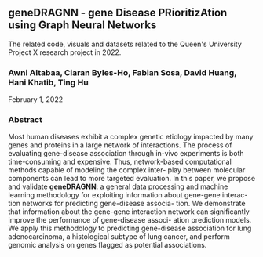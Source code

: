 ## geneDRAGNN - gene Disease PRioritizAtion using Graph Neural Networks
The related code, visuals and datasets related to the Queen's University Project X research project in 2022.

### Awni Altabaa, Ciaran Byles-Ho, Fabian Sosa, David Huang, Hani Khatib, Ting Hu
February 1, 2022

### Abstract
Most human diseases exhibit a complex genetic etiology impacted by many genes and proteins in a large network of interactions. The process of evaluating gene-disease association through in-vivo experiments is both time-consuming and expensive. Thus, network-based computational methods capable of modeling the complex inter- play between molecular components can lead to more targeted evaluation. In this paper, we propose and validate **geneDRAGNN**: a general data processing and machine learning methodology for exploiting information about gene-gene interac- tion networks for predicting gene-disease associa- tion. We demonstrate that information about the gene-gene interaction network can significantly improve the performance of gene-disease associ- ation prediction models. We apply this methodology to predicting gene-disease association for lung adenocarcinoma, a histological subtype of lung cancer, and perform genomic analysis on genes flagged as potential associations.
